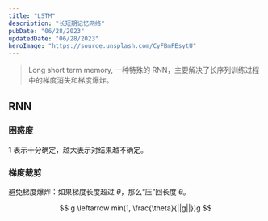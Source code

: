 ```yaml
---
title: "LSTM"
description: "长短期记忆网络"
pubDate: "06/28/2023"
updatedDate: "06/28/2023"
heroImage: "https://source.unsplash.com/CyFBmFEsytU"
---
```


> Long short term memory, 一种特殊的 RNN，主要解决了长序列训练过程中的梯度消失和梯度爆炸。

## RNN

### 困惑度

1 表示十分确定，越大表示对结果越不确定。

### 梯度裁剪

避免梯度爆炸：如果梯度长度超过 $\theta$，那么“压”回长度 $\theta$。

$$
g \leftarrow min(1, \frac{\theta}{||g||})g
$$
